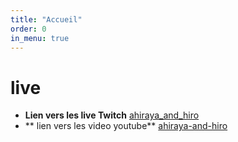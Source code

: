 ```yaml
---
title: "Accueil"
order: 0
in_menu: true
---
```

# live

- **Lien vers les live Twitch** [ahiraya_and_hiro](https://www.twitch.tv/ahiraya_and_hiro) 
- ** lien vers les video youtube** [ahiraya-and-hiro](https://www.youtube.com/channel/UCorW_8OXQIX0wb1s1ujVkWA) 